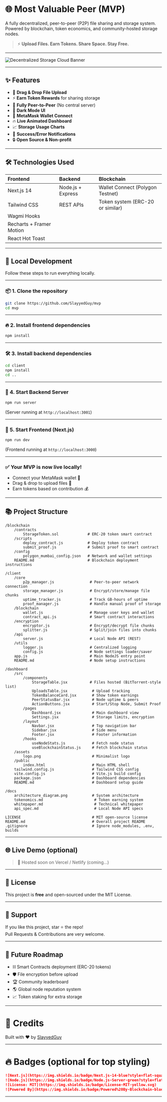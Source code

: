 # 🌐 Most Valuable Peer (MVP)

A fully decentralized, peer-to-peer (P2P) file sharing and storage system.  
Powered by blockchain, token economics, and community-hosted storage nodes.

> ⚡ **Upload Files. Earn Tokens. Share Space. Stay Free.**

---

![Decentralized Storage Cloud Banner](https://placehold.co/1200x400?text=Decentralized+Storage+Cloud) <!-- replace with real banner later -->

---

## ✨ Features

- 📂 **Drag & Drop File Upload**
- ⚡ **Earn Token Rewards** for sharing storage
- 🧠 **Fully Peer-to-Peer** (No central server)
- 🌙 **Dark Mode UI**
- 🦊 **MetaMask Wallet Connect**
- 🔥 **Live Animated Dashboard**
- 📈 **Storage Usage Charts**
- 🔔 **Success/Error Notifications**
- 🔒 **Open Source & Non-profit**

---

## 🛠️ Technologies Used

| Frontend                 | Backend           | Blockchain                       |
| :----------------------- | :---------------- | :------------------------------- |
| Next.js 14               | Node.js + Express | Wallet Connect (Polygon Testnet) |
| Tailwind CSS             | REST APIs         | Token system (ERC-20 or similar) |
| Wagmi Hooks              |                   |                                  |
| Recharts + Framer Motion |                   |                                  |
| React Hot Toast          |                   |                                  |

---

## 🚀 Local Development

Follow these steps to run everything locally.

---

### 📦 1. Clone the repository

```bash
git clone https://github.com/SlayyedGuy/mvp
cd mvp
```

---

### 🔥 2. Install frontend dependencies

```bash
npm install
```

---

### 🛠️ 3. Install backend dependencies

```bash
cd client
npm install
cd ..
```

---

### 🧠 4. Start Backend Server

```bash
npm run server
```

(Server running at `http://localhost:3001`)

---

### 🎨 5. Start Frontend (Next.js)

```bash
npm run dev
```

(Frontend running at `http://localhost:3000`)

---

### ✅ Your MVP is now live locally!

- Connect your MetaMask wallet 🦊
- Drag & drop to upload files 📂
- Earn tokens based on contribution 💰

---

## 📚 Project Structure

```
/blockchain
    /contracts
        StorageToken.sol             # ERC-20 token smart contract
    /scripts
        deploy_contract.js           # Deploy token contract
        submit_proof.js              # Submit proof to smart contract
    /config
        polygon_mumbai_config.json   # Network and wallet settings
    README.md                        # Blockchain deployment instructions

/client
    /core
        p2p_manager.js                # Peer-to-peer network connection
        storage_manager.js            # Encrypt/store/manage file chunks
        uptime_tracker.js             # Track GB-hours of uptime
        proof_manager.js              # Handle manual proof of storage
    /blockchain
        wallet.js                     # Manage user keys and wallet
        contract_api.js               # Smart contract interactions
    /encryption
        encryptor.js                  # Encrypt/decrypt file chunks
        splitter.js                   # Split/join files into chunks
    /api
        server.js                     # Local Node API (REST)
    /utils
        logger.js                     # Centralized logging
        config.js                     # Node settings loader/saver
    app.js                            # Main NodeJS entry point
    README.md                         # Node setup instructions

/dashboard
    /src
        /components
            StorageTable.jsx          # Files hosted (BitTorrent-style list)
            UploadsTable.jsx           # Upload tracking
            TokenBalanceCard.jsx       # Show token earnings
            PeerStatusBar.jsx          # Node uptime & peers
            ActionButtons.jsx          # Start/Stop Node, Submit Proof
        /pages
            Dashboard.jsx              # Main dashboard view
            Settings.jsx               # Storage limits, encryption
        /layout
            Navbar.jsx                 # Top navigation bar
            Sidebar.jsx                # Side menu
            Footer.jsx                 # Footer information
        /hooks
            useNodeStats.js            # Fetch node status
            useBlockchainStatus.js     # Fetch blockchain status
    /assets
        logo.png                       # Minimalist logo
    /public
        index.html                     # Main HTML shell
    tailwind.config.js                 # Tailwind CSS config
    vite.config.js                     # Vite.js build config
    package.json                       # Dashboard dependencies
    README.md                          # Dashboard setup guide

/docs
    architecture_diagram.png           # System architecture
    tokenomics.md                       # Token earning system
    whitepaper.md                       # Technical whitepaper
    api_spec.md                         # Local Node API specs

LICENSE                                # MIT open-source license
README.md                              # Overall project README
.gitignore                             # Ignore node_modules, .env, builds

```

---

## 🌐 Live Demo (optional)

> 🚀 Hosted soon on Vercel / Netlify (coming...)

---

## 📜 License

This project is **free** and open-sourced under the MIT License.

---

## 🤝 Support

If you like this project, star ⭐ the repo!  
Pull Requests & Contributions are very welcome.

---

## 🚀 Future Roadmap

- ⛓️ Smart Contracts deployment (ERC-20 tokens)
- 🛡️ File encryption before upload
- 🏆 Community leaderboard
- 🌎 Global node reputation system
- 📈 Token staking for extra storage

---

# 👑 Credits

Built with ❤️ by [SlayyedGuy](https://github.com/SlayyedGuy)

---

# 🔥 Badges (optional for top styling)

```markdown
![Next.js](https://img.shields.io/badge/Next.js-14-blue?style=flat-square&logo=next.js)
![Node.js](https://img.shields.io/badge/Node.js-Server-green?style=flat-square&logo=node.js)
![License: MIT](https://img.shields.io/badge/License-MIT-yellow.svg)
![Powered By](https://img.shields.io/badge/Powered%20By-Blockchain-blueviolet)
```

---
